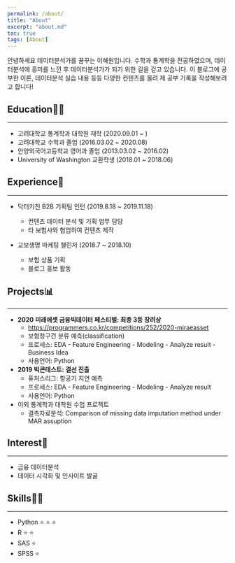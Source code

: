 ```yaml
---
permalink: /about/
title: "About"
excerpt: "about.md"
toc: true
tags: [About]
---
```


안녕하세요 데이터분석가를 꿈꾸는 이혜원입니다. 수학과 통계학을 전공하였으며, 데이터분석에 흥미를 느낀 후 데이터분석가가 되기 위한 길을 걷고 있습니다. 이 블로그에 공부한 이론, 데이터분석 실습 내용 등등 다양한 컨텐츠를 올려 제 공부 기록을 작성해보려고 합니다!

## Education👩‍🎓
---
 + 고려대학교 통계학과 대학원 재학 (2020.09.01 ~ )
 + 고려대학교 수학과 졸업 (2016.03.02 ~ 2020.08)
 + 안양외국어고등학교 영어과 졸업 (2013.03.02 ~ 2016.02)
 + University of Washington 교환학생 (2018.01 ~ 2018.06)

## Experience🌈
---
 + 닥터키친 B2B 기획팀 인턴 (2019.8.18 ~ 2019.11.18)
   - 컨텐츠 데이터 분석 및 기획 업무 담당
   - 타 보험사와 협업하여 컨텐츠 제작

 + 교보생명 마케팅 챌린저 (2018.7 ~ 2018.10)
   - 보험 상품 기획
   - 블로그 홍보 활동
   
## Projects📊
---
 + **2020 미래에셋 금융빅데이터 페스티벌: 최종 3등 장려상**
   - <https://programmers.co.kr/competitions/252/2020-miraeasset>
   - 보험청구건 분류 예측(classification)
   - 프로세스: EDA - Feature Engineering - Modeling - Analyze result - Business Idea
   - 사용언어: Python
 + **2019 빅콘테스트: 결선 진츨**
   - 퓨처스리그: 항공기 지연 예측
   - 프로세스: EDA - Feature Engineering - Modeling - Analyze result
   - 사용언어: Python
 + 이외 통계학과 대학원 수업 프로젝트
   - 결측자료분석: Comparison of missing data imputation method under MAR assuption
   
## Interest🎈
---
 + 금융 데이터분석
 + 데이터 시각화 및 인사이트 발굴
 
 
## Skills👨‍💻
---
 + Python ⭐ ⭐ ⭐
 + R  ⭐ ⭐
 + SAS  ⭐
 + SPSS ⭐
